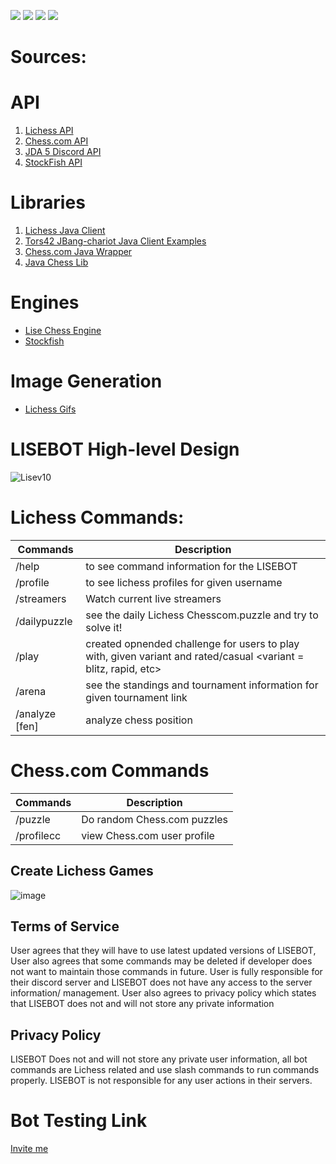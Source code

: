 ![](https://img.shields.io/badge/Status-Verified%20Discord%20Bot-brightgreen)
![](https://img.shields.io/badge/Status-Online-brightgreen)
![](https://img.shields.io/badge/Discord%20API-JDA-purple)
![](https://img.shields.io/badge/Available%20On-Discord%20App%20Directory%20-blue)
# Sources:

# API

 1. [Lichess API](https://lichess.org/api) 
 2. [Chess.com API](https://github.com/sornerol/chess-com-pubapi-java-wrapper)
 3. [JDA 5 Discord API](https://github.com/DV8FromTheWorld/JDA)
 4. [StockFish API](https://stockfish.online/)

# Libraries

 1. [Lichess Java Client](https://github.com/tors42/chariot) 
 2. [Tors42 JBang-chariot Java Client Examples](https://github.com/tors42/jbang-chariot)
 3. [Chess.com Java Wrapper](https://github.com/sornerol/chess-com-pubapi-java-wrapper)
 4. [Java Chess Lib](https://github.com/bhlangonijr/chesslib)

# Engines

- [Lise Chess Engine](https://github.com/jalpp/LiseChessEngine) 
- [Stockfish](https://stockfishchess.org/)

# Image Generation
- [Lichess Gifs](https://github.com/lichess-org/lila-gif)

# LISEBOT High-level Design
![Lisev10](https://github.com/jalpp/LichessSearchEngineBot/assets/92553013/06dde10a-a094-4027-8555-2b68aae341c2)

 

# Lichess Commands:
| Commands                   | Description |
|----------------------------| ----------- |
| /help                      | to see command information for the LISEBOT       |
| /profile                   | to see lichess profiles for given username       |
| /streamers                 | Watch current live streamers |
| /dailypuzzle               | see the daily Lichess Chesscom.puzzle and try to solve it! |
| /play                      | created opnended challenge for users to play with, given variant and rated/casual <variant = blitz, rapid, etc> |
| /arena <Lichess arena URL> | see the standings and tournament information for given tournament link|
| /analyze [fen]             | analyze chess position |


# Chess.com Commands
| Commands     | Description |
| ----------- | ----------- |
| /puzzle      | Do random Chess.com puzzles     |
| /profilecc   | view Chess.com user profile     |


## Create Lichess Games


![image](https://www.linkpicture.com/q/Screen-Shot-2022-09-24-at-5.16.24-PM.png)
 

## Terms of Service
User agrees that they will have to use latest updated versions of LISEBOT, User also agrees that some commands may be deleted if developer does not want to maintain those commands in future. User is fully responsible for their discord server and LISEBOT does not have any access to the server information/ management. User also agrees to privacy policy which states that LISEBOT does not and will not store any private information

## Privacy Policy
LISEBOT Does not and will not store any private user information, all bot commands are Lichess related and use slash commands to run commands properly. LISEBOT is not responsible for any user actions in their servers.

# Bot Testing Link
[Invite me](https://discord.com/oauth2/authorize?client_id=930544707300393021&permissions=8&scope=bot%20applications.commands)

